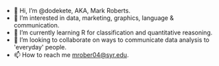 - 👋 Hi, I’m @dodekete, AKA, Mark Roberts.
- 👀 I’m interested in data, marketing, graphics, language & communication. 
- 🌱 I’m currently learning R for classification and quantitative reasoning.
- 💞️ I’m looking to collaborate on ways to communicate data analysis to 'everyday' people. 
- 📫 How to reach me mrober04@syr.edu.

<!---
dodekete/dodekete is a ✨ special ✨ repository because its `README.md` (this file) appears on your GitHub profile.
You can click the Preview link to take a look at your changes.
--->
